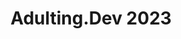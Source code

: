 ---
save_the_date: true
title: Adulting.Dev 2023
type: Conference
location: New York, USA
start: 2023-07-29T10:00:00
cover: adulting.png
description: An affordable one-day conference for developers to learn core skills.
---